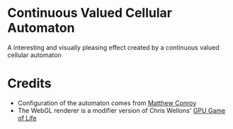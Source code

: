 # Continuous Valued Cellular Automaton

A interesting and visually pleasing effect created by a continuous valued cellular automaton

# Credits

* Configuration of the automaton comes from [Matthew Conroy](https://vimeo.com/54871790)
* The WebGL renderer is a modifier version of Chris Wellons' [GPU Game of Life](http://nullprogram.com/blog/2014/06/10/)
